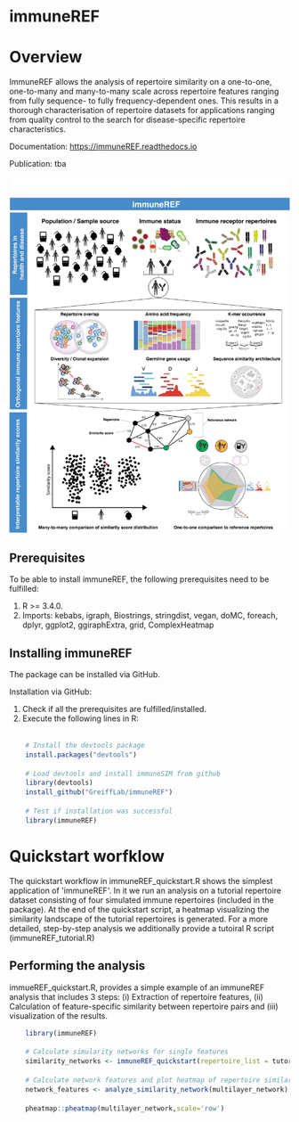 # immuneREF

Overview
========

ImmuneREF allows the analysis of repertoire similarity on a one-to-one, one-to-many and many-to-many scale across repertoire features ranging from fully sequence- to fully frequency-dependent ones. This results in a thorough characterisation of repertoire datasets for applications ranging from quality control to the search for disease-specific repertoire characteristics.

Documentation: https://immuneREF.readthedocs.io

Publication: tba

![alt text](docs/source/images/immuneREF_Figures-01.jpg?raw=true)

Prerequisites
-------------

To be able to install immuneREF, the following prerequisites need to be fulfilled:

1.  R >= 3.4.0.
2.  Imports: kebabs, igraph, Biostrings, stringdist, vegan, doMC, foreach, dplyr, ggplot2, ggiraphExtra, grid, ComplexHeatmap


Installing immuneREF
--------------------

The package can be installed via GitHub.

Installation via GitHub:
1.  Check if all the prerequisites are fulfilled/installed.
2.  Execute the following lines in R:

```r

    # Install the devtools package
    install.packages("devtools")
    
    # Load devtools and install immuneSIM from github 
    library(devtools)
    install_github("GreiffLab/immuneREF")
    
    # Test if installation was successful
    library(immuneREF)
```    


Quickstart worfklow
===================

The quickstart workflow in immuneREF_quickstart.R shows the simplest application of 'immuneREF'. In it we run an analysis on a tutorial repertoire dataset consisting of four simulated immune repertoires (included in the package). At the end of the quickstart script, a heatmap visualizing the similarity landscape of the tutorial repertoires is generated. For a more detailed, step-by-step analysis we additionally provide a tutoiral R script (immuneREF_tutorial.R)


Performing the analysis
-----------------------

immueREF_quickstart.R, provides a simple example of an immuneREF analysis that includes 3 steps: (i) Extraction of repertoire features, (ii) Calculation of feature-specific similarity between repertoire pairs and (iii) visualization of the results. 

```r
    library(immuneREF)
    
    # Calculate simularity networks for single features
    similarity_networks <- immuneREF_quickstart(repertoire_list = tutorial_repertoires)
    
    # Calculate network features and plot heatmap of repertoire similarities
    network_features <- analyze_similarity_network(multilayer_network)
    
    pheatmap::pheatmap(multilayer_network,scale='row')

```
